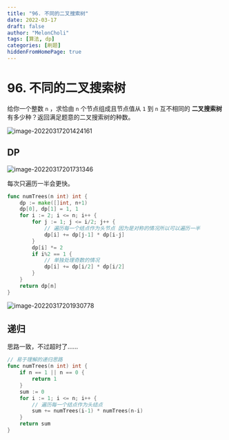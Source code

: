 ```yaml
---
title: "96. 不同的二叉搜索树"
date: 2022-03-17
draft: false
author: "MelonCholi"
tags: [算法, dp]
categories: [刷题]
hiddenFromHomePage: true
---
```


# 96. 不同的二叉搜索树

给你一个整数 `n` ，求恰由 `n` 个节点组成且节点值从 `1` 到 `n` 互不相同的 **二叉搜索树** 有多少种？返回满足题意的二叉搜索树的种数。

![image-20220317201424161](https://markdown-1303167219.cos.ap-shanghai.myqcloud.com/image-20220317201424161.png)

## DP

![image-20220317201731346](https://markdown-1303167219.cos.ap-shanghai.myqcloud.com/image-20220317201731346.png)

每次只遍历一半会更快。

```go
func numTrees(n int) int {
	dp := make([]int, n+1)
	dp[0], dp[1] = 1, 1
	for i := 2; i <= n; i++ {
		for j := 1; j <= i/2; j++ {
			// 遍历每一个结点作为头节点 因为是对称的情况所以可以遍历一半
			dp[i] += dp[j-1] * dp[i-j]
		}
		dp[i] *= 2
		if i%2 == 1 {
			// 单独处理奇数的情况
			dp[i] += dp[i/2] * dp[i/2]
		}
	}
	return dp[n]
}
```

![image-20220317201930778](https://markdown-1303167219.cos.ap-shanghai.myqcloud.com/image-20220317201930778.png)

## 递归

思路一致，不过超时了……

```go
// 易于理解的递归思路
func numTrees(n int) int {
	if n == 1 || n == 0 {
		return 1
	}
	sum := 0
	for i := 1; i <= n; i++ {
        // 遍历每一个结点作为头结点
		sum += numTrees(i-1) * numTrees(n-i)
	}
	return sum
}
```

